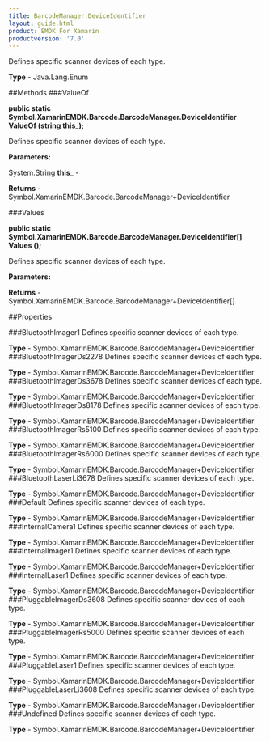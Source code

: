 ```yaml
---
title: BarcodeManager.DeviceIdentifier
layout: guide.html
product: EMDK For Xamarin 
productversion: '7.0' 
---
```

Defines specific scanner devices of each type.

**Type** - Java.Lang.Enum

##Methods
###ValueOf

**public static Symbol.XamarinEMDK.Barcode.BarcodeManager.DeviceIdentifier ValueOf (string this_);**

Defines specific scanner devices of each type.

**Parameters:**

System.String **this_**  - 
        

**Returns** - Symbol.XamarinEMDK.Barcode.BarcodeManager+DeviceIdentifier

###Values

**public static Symbol.XamarinEMDK.Barcode.BarcodeManager.DeviceIdentifier[] Values ();**

Defines specific scanner devices of each type.

**Parameters:**

**Returns** - Symbol.XamarinEMDK.Barcode.BarcodeManager+DeviceIdentifier[]

##Properties

###BluetoothImager1
Defines specific scanner devices of each type.

**Type** - Symbol.XamarinEMDK.Barcode.BarcodeManager+DeviceIdentifier
###BluetoothImagerDs2278
Defines specific scanner devices of each type.

**Type** - Symbol.XamarinEMDK.Barcode.BarcodeManager+DeviceIdentifier
###BluetoothImagerDs3678
Defines specific scanner devices of each type.

**Type** - Symbol.XamarinEMDK.Barcode.BarcodeManager+DeviceIdentifier
###BluetoothImagerDs8178
Defines specific scanner devices of each type.

**Type** - Symbol.XamarinEMDK.Barcode.BarcodeManager+DeviceIdentifier
###BluetoothImagerRs5100
Defines specific scanner devices of each type.

**Type** - Symbol.XamarinEMDK.Barcode.BarcodeManager+DeviceIdentifier
###BluetoothImagerRs6000
Defines specific scanner devices of each type.

**Type** - Symbol.XamarinEMDK.Barcode.BarcodeManager+DeviceIdentifier
###BluetoothLaserLi3678
Defines specific scanner devices of each type.

**Type** - Symbol.XamarinEMDK.Barcode.BarcodeManager+DeviceIdentifier
###Default
Defines specific scanner devices of each type.

**Type** - Symbol.XamarinEMDK.Barcode.BarcodeManager+DeviceIdentifier
###InternalCamera1
Defines specific scanner devices of each type.

**Type** - Symbol.XamarinEMDK.Barcode.BarcodeManager+DeviceIdentifier
###InternalImager1
Defines specific scanner devices of each type.

**Type** - Symbol.XamarinEMDK.Barcode.BarcodeManager+DeviceIdentifier
###InternalLaser1
Defines specific scanner devices of each type.

**Type** - Symbol.XamarinEMDK.Barcode.BarcodeManager+DeviceIdentifier
###PluggableImagerDs3608
Defines specific scanner devices of each type.

**Type** - Symbol.XamarinEMDK.Barcode.BarcodeManager+DeviceIdentifier
###PluggableImagerRs5000
Defines specific scanner devices of each type.

**Type** - Symbol.XamarinEMDK.Barcode.BarcodeManager+DeviceIdentifier
###PluggableLaser1
Defines specific scanner devices of each type.

**Type** - Symbol.XamarinEMDK.Barcode.BarcodeManager+DeviceIdentifier
###PluggableLaserLi3608
Defines specific scanner devices of each type.

**Type** - Symbol.XamarinEMDK.Barcode.BarcodeManager+DeviceIdentifier
###Undefined
Defines specific scanner devices of each type.

**Type** - Symbol.XamarinEMDK.Barcode.BarcodeManager+DeviceIdentifier
